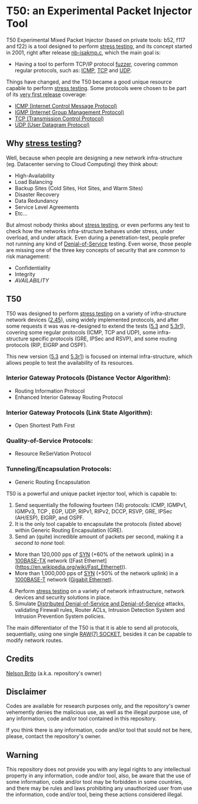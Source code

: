 # T50: an Experimental Packet Injector Tool
T50 Experimental Mixed Packet Injector (based on private tools: b52, f117 and f22) is a tool designed to perform [stress testing](https://en.wikipedia.org/wiki/Stress_testing_(software)), and its concept started in 2001, right after release [nb-isakmp.c](https://github.com/nbrito/research/tree/master/cve/CVE-2001-0951), which the main goal is:
* Having a tool to perform TCP/IP protocol [fuzzer](https://en.wikipedia.org/wiki/Fuzzing), covering common regular protocols, such as: [ICMP](https://tools.ietf.org/rfc/rfc792.txt), [TCP](https://tools.ietf.org/rfc/rfc793.txt) and [UDP](https://tools.ietf.org/rfc/rfc768.txt).

Things have changed, and the T50 became a good unique resource capable to perform [stress testing](https://en.wikipedia.org/wiki/Stress_testing_(software)). Some protocols were chosen to be part of its [very first release](https://github.com/nbrito/source/tree/master/c/t50/2.45r) coverage:
* [ICMP (Internet Control Message Protocol)](https://tools.ietf.org/rfc/rfc792.txt)
* [IGMP (Internet Group Management Protocol)](https://tools.ietf.org/rfc/rfc988.txt)
* [TCP (Transmission Control Protocol)](https://tools.ietf.org/rfc/rfc793.txt)
* [UDP (User Datagram Protocol)](https://tools.ietf.org/rfc/rfc768.txt)

## Why [stress testing](https://en.wikipedia.org/wiki/Stress_testing_(software))?
Well, because when people are designing a new network infra-structure (eg. Datacenter serving to Cloud Computing) they think about:
* High-Availability
* Load Balancing
* Backup Sites (Cold Sites, Hot Sites, and Warm Sites)
* Disaster Recovery
* Data Redundancy
* Service Level Agreements
* Etc...

But almost nobody thinks about [stress testing](https://en.wikipedia.org/wiki/Stress_testing_(software)), or even performs any test to check how the networks infra-structure behaves under stress, under overload, and under attack. Even during a penetration-test, people prefer not running any kind of [Denial-of-Service](https://en.wikipedia.org/wiki/Denial-of-service_attack) testing. Even worse, those people are missing one of the three key concepts of security that are common to risk management:
* Confidentiality
* Integrity
* *AVAILABILITY*

## T50
T50 was designed to perform [stress testing](https://en.wikipedia.org/wiki/Stress_testing_(software)) on a variety of infra-structure network devices ([2.45](https://github.com/nbrito/source/tree/master/c/t50/2.45r)), using widely implemented protocols, and after some requests it was was re-designed to extend the tests ([5.3](https://github.com/nbrito/source/tree/master/c/t50/5.3) and [5.3r1](https://github.com/nbrito/source/tree/master/c/t50/5.3)), covering some regular protocols (ICMP, TCP and UDP), some infra-structure specific protocols (GRE, IPSec and RSVP), and some routing protocols (RIP, EIGRP and OSPF).

This new version ([5.3](https://github.com/nbrito/source/tree/master/c/t50/5.3) and [5.3r1](https://github.com/nbrito/source/tree/master/c/t50/5.3)) is focused on internal infra-structure, which allows people to test the availability of its resources.

### Interior Gateway Protocols (Distance Vector Algorithm):
* Routing Information Protocol
* Enhanced Interior Gateway Routing Protocol

### Interior Gateway Protocols (Link State Algorithm):
* Open Shortest Path First

### Quality-of-Service Protocols:
* Resource ReSerVation Protocol

### Tunneling/Encapsulation Protocols:
* Generic Routing Encapsulation

T50 is a powerful and unique packet injector tool, which is capable to:
1. Send sequentially the following fourteen (14) protocols: ICMP, IGMPv1, IGMPv3, TCP , EGP, UDP, RIPv1, RIPv2, DCCP, RSVP, GRE, IPSec (AH/ESP), EIGRP, and OSPF.
2. It is the only tool capable to encapsulate the protocols (listed above) within Generic Routing Encapsulation (GRE).
3. Send an (quite) incredible amount of packets per second, making it a _second to none_ tool:
* More than 120,000 pps of [SYN](https://en.wikipedia.org/wiki/Transmission_Control_Protocol#CONNECTION-ESTABLISHMENT)  (+60% of the network uplink) in a [100BASE-TX](https://en.wikipedia.org/wiki/Fast_Ethernet#100BASE-TX) network ([Fast Ethernet] (https://en.wikipedia.org/wiki/Fast_Ethernet)).
* More than 1,000,000 pps of [SYN](https://en.wikipedia.org/wiki/Transmission_Control_Protocol#CONNECTION-ESTABLISHMENT)  (+50% of the network uplink) in a [1000BASE-T](https://en.wikipedia.org/wiki/Gigabit_Ethernet#1000BASE-T) network ([Gigabit Ethernet](https://en.wikipedia.org/wiki/Gigabit_Ethernet)).
4. Perform [stress testing](https://en.wikipedia.org/wiki/Stress_testing_(software)) on a variety of network infrastructure, network devices and security solutions in place.
5. Simulate [Distributed Denial-of-Service and Denial-of-Service](https://en.wikipedia.org/wiki/Denial-of-service_attack) attacks, validating Firewall rules, Router ACLs, Intrusion Detection System and Intrusion Prevention System policies.

The main differentiator of the T50 is that it is able to send all protocols, sequentially, using one single [RAW(7) SOCKET](https://en.wikipedia.org/wiki/Raw_socket), besides it can be capable to modify network routes.

## Credits
[Nelson Brito](https://fnstenv.blogspot.com) (a.k.a. repository's owner)

## Disclaimer
Codes are available for research purposes only, and the repository's owner vehemently denies the malicious use, as well as the illegal purpose use, of any information, code and/or tool contained in this repository.

If you think there is any information, code and/or tool that sould not be here, please, contact the repository's owner.

## Warning
This repository does not provide you with any legal rights to any intellectual property in any information, code and/or tool, also, be aware that the use of some information, code and/or tool may be forbidden in some countries, and there may be rules and laws prohibiting any unauthorized user from use the information, code and/or tool, being these actions considered illegal.
